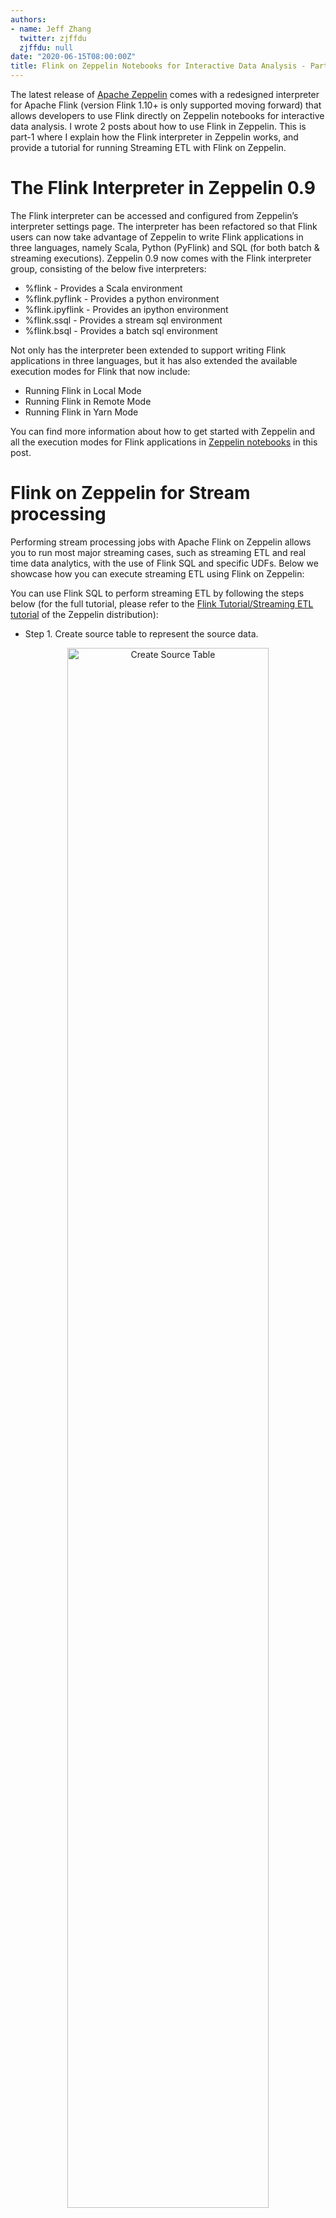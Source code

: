 ```yaml
---
authors:
- name: Jeff Zhang
  twitter: zjffdu
  zjffdu: null
date: "2020-06-15T08:00:00Z"
title: Flink on Zeppelin Notebooks for Interactive Data Analysis - Part 1
---
```


The latest release of [Apache Zeppelin](https://zeppelin.apache.org/) comes with a redesigned interpreter for Apache Flink (version Flink 1.10+ is only supported moving forward) 
that allows developers to use Flink directly on Zeppelin notebooks for interactive data analysis. I wrote 2 posts about how to use Flink in Zeppelin. This is part-1 where I explain how the Flink interpreter in Zeppelin works, 
and provide a tutorial for running Streaming ETL with Flink on Zeppelin.

# The Flink Interpreter in Zeppelin 0.9

The Flink interpreter can be accessed and configured from Zeppelin’s interpreter settings page. 
The interpreter has been refactored so that Flink users can now take advantage of Zeppelin to write Flink applications in three languages, 
namely Scala, Python (PyFlink) and SQL (for both batch & streaming executions). 
Zeppelin 0.9 now comes with the Flink interpreter group, consisting of the below five interpreters: 

* %flink     - Provides a Scala environment
* %flink.pyflink   - Provides a python environment
* %flink.ipyflink   - Provides an ipython environment
* %flink.ssql     - Provides a stream sql environment
* %flink.bsql     - Provides a batch sql environment

Not only has the interpreter been extended to support writing Flink applications in three languages, but it has also extended the available execution modes for Flink that now include:

* Running Flink in Local Mode
* Running Flink in Remote Mode
* Running Flink in Yarn Mode


You can find more information about how to get started with Zeppelin and all the execution modes for Flink applications in [Zeppelin notebooks](https://github.com/apache/zeppelin/tree/master/notebook/Flink%20Tutorial) in this post. 


# Flink on Zeppelin for Stream processing

Performing stream processing jobs with Apache Flink on Zeppelin allows you to run most major streaming cases, 
such as streaming ETL and real time data analytics, with the use of Flink SQL and specific UDFs. 
Below we showcase how you can execute streaming ETL using Flink on Zeppelin: 

You can use Flink SQL to perform streaming ETL by following the steps below 
(for the full tutorial, please refer to the [Flink Tutorial/Streaming ETL tutorial](https://github.com/apache/zeppelin/blob/master/notebook/Flink%20Tutorial/4.%20Streaming%20ETL_2EYD56B9B.zpln) of the Zeppelin distribution):

* Step 1. Create source table to represent the source data.

<center>
<img src="/img/blog/2020-06-15-flink-on-zeppelin/create_source.png" width="80%" alt="Create Source Table"/>
</center>

* Step 2. Create a sink table to represent the processed data.

<center>
<img src="/img/blog/2020-06-15-flink-on-zeppelin/create_sink.png" width="80%" alt="Create Sink Table"/>
</center>

* Step 3. After creating the source and sink table, we can insert them to our statement to trigger the stream processing job as the following: 

<center>
<img src="/img/blog/2020-06-15-flink-on-zeppelin/etl.png" width="80%" alt="ETL"/>
</center>

* Step 4. After initiating the streaming job, you can use another SQL statement to query the sink table to verify the results of your job. Here you can see the top 10 records which will be refreshed every 3 seconds.

<center>
<img src="/img/blog/2020-06-15-flink-on-zeppelin/preview.png" width="80%" alt="Preview"/>
</center>

# Summary

In this post, we explained how the redesigned Flink interpreter works in Zeppelin 0.9.0 and provided some examples for performing streaming ETL jobs with 
Flink and Zeppelin. In the next post, I will talk about how to do streaming data visualization via Flink on Zeppelin.
Besides that, you can find an additional [tutorial for batch processing with Flink on Zeppelin](https://medium.com/@zjffdu/flink-on-zeppelin-part-2-batch-711731df5ad9) as well as using Flink on Zeppelin for 
more advance operations like resource isolation, job concurrency & parallelism, multiple Hadoop & Hive environments and more on our series of posts on Medium.
And here's a list of [Flink on Zeppelin tutorial videos](https://www.youtube.com/watch?v=YxPo0Fosjjg&list=PL4oy12nnS7FFtg3KV1iS5vDb0pTz12VcX) for your reference.


# References

* [Apache Zeppelin official website](http://zeppelin.apache.org)
* Flink on Zeppelin tutorials - [Part 1](https://medium.com/@zjffdu/flink-on-zeppelin-part-1-get-started-2591aaa6aa47)
* Flink on Zeppelin tutorials - [Part 2](https://medium.com/@zjffdu/flink-on-zeppelin-part-2-batch-711731df5ad9)
* Flink on Zeppelin tutorials - [Part 3](https://medium.com/@zjffdu/flink-on-zeppelin-part-3-streaming-5fca1e16754)
* Flink on Zeppelin tutorials - [Part 4](https://medium.com/@zjffdu/flink-on-zeppelin-part-4-advanced-usage-998b74908cd9)
* [Flink on Zeppelin tutorial videos](https://www.youtube.com/watch?v=YxPo0Fosjjg&list=PL4oy12nnS7FFtg3KV1iS5vDb0pTz12VcX) 
